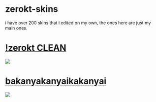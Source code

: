 # zerokt-skins
i have over 200 skins that i edited on my own, the ones here are just my main ones.

# [!zerokt CLEAN](https://drive.google.com/file/d/1wRvC4yOJK9LAsXx6xGprR8y6IzdRJrsA/view?usp=sharing)
![](https://osu.ppy.sh/ss/15474705/778c.jpg)

# [bakanyakanyaikakanyai](https://www.mediafire.com/file/htn463kywqp6jh5/-_-%252Bbakanyakanyaikakanyai%252B-.osk/file)
![](https://osu.ppy.sh/ss/15110752/487d)

